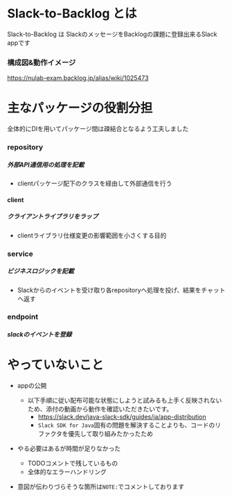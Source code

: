 
# Slack-to-Backlog とは
Slack-to-Backlog は SlackのメッセージをBacklogの課題に登録出来るSlack appです

### 構成図&動作イメージ
https://nulab-exam.backlog.jp/alias/wiki/1025473

# 主なパッケージの役割分担
全体的にDIを用いてパッケージ間は疎結合となるよう工夫しました

### repository
##### 外部API通信用の処理を記載
- clientパッケージ配下のクラスを経由して外部通信を行う

#### client
##### クライアントライブラリをラップ
- clientライブラリ仕様変更の影響範囲を小さくする目的

### service
##### ビジネスロジックを記載
- Slackからのイベントを受け取り各repositoryへ処理を投げ、結果をチャットへ返す

### endpoint
##### slackのイベントを登録

# やっていないこと
- appの公開
  - 以下手順に従い配布可能な状態にしようと試みるも上手く反映されないため、添付の動画から動作を確認いただきたいです。
    - https://slack.dev/java-slack-sdk/guides/ja/app-distribution
    - `Slack SDK for Java`固有の問題を解決することよりも、コードのリファクタを優先して取り組みたかったため

- やる必要はあるが時間が足りなかった
  - TODOコメントで残しているもの
  - 全体的なエラーハンドリング

- 意図が伝わりづらそうな箇所は`NOTE:`でコメントしております